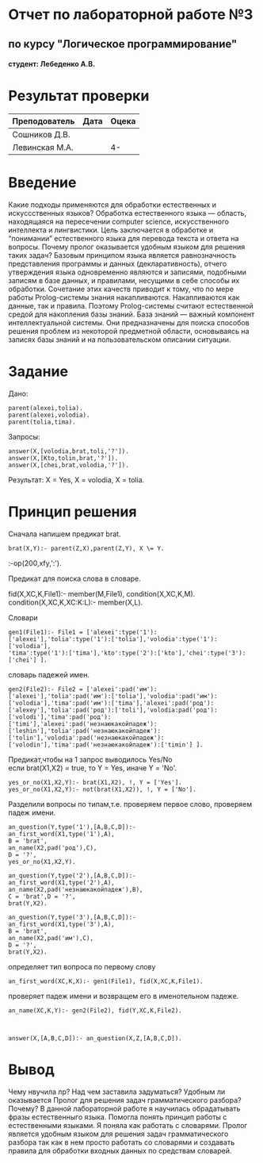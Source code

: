 # Отчет по лабораторной работе №3
## 
##  по курсу "Логическое программирование"
#### студент: Лебеденко А.В.
# Результат проверки
| Преподователь | Дата | Оцека |
| ------------- | ---- | ----- | 
| Сошников Д.В. |      |       |
| Левинская М.А.|      |   4-  |
# Введение
Какие подходы применяются для обработки естественных  и искуссственных языков?
Обработка естественного языка  — область, находящаяся на пересечении computer science, искусственного интеллекта и лингвистики. Цель заключается в обработке и “понимании” естественного языка для перевода текста и ответа на вопросы.
Почему пролог оказывается удобным языком для решения таких задач?
Базовым принципом языка является равнозначность представления
программы и данных (декларативность), отчего утверждения языка одновременно являются и записями, подобными записям в базе данных, и правилами, несущими в себе способы их обработки. Сочетание этих качеств
приводит к тому, что по мере работы Prolog-системы знания накапливаются. Накапливаются как данные, так и правила. Поэтому Prolog-системы
считают естественной средой для накопления базы знаний. База знаний —
важный компонент интеллектуальной системы. Они предназначены для
поиска способов решения проблем из некоторой предметной области, основываясь на записях базы знаний и на пользовательском описании ситуации.

# Задание 

 Дано:
 
    parent(alexei,tolia).
    parent(alexei,volodia).
    parent(tolia,tima).

Запросы:

    answer(X,[volodia,brat,toli,'?']).
    answer(X,[Kto,tolin,brat,'?']).
    answer(X,[chei,brat,volodia,'?']).
    
Результат:
X = Yes, X = volodia, X = tolia.

# Принцип решения

Cначала напишем предикат brat.

    brat(X,Y):- parent(Z,X),parent(Z,Y), X \= Y.

:-op(200,xfy,':').

Предикат для поиска слова в словаре.

fid(X,XC,K,File1):- member(M,File1), condition(X,XC,K,M).
condition(X,XC,K,XC:K:L):- member(X,L).

Словари 

    gen1(File1):- File1 = ['alexei':type('1'):['alexei'],'tolia':type('1'):['tolia'],'volodia':type('1'):['volodia'],
    'tima':type('1'):['tima'],'kto':type('2'):['kto'],'chei':type('3'):['chei'] ].
    
словарь падежей имен.
    
    gen2(File2):- File2 = ['alexei':pad('им'):['alexei'],'tolia':pad('им'):['tolia'],'volodia':pad('им'):['volodia'],'tima':pad('им'):['tima'],'alexei':pad('род'):['alexey'],'tolia':pad('род'):['toli'],'volodia:pad('род'):['volodi'],'tima':pad('род'):['timi'],'alexei':pad('незнаюкакойпадеж'):['leshin'],'tolia':pad('незнаюкакойпадеж'):['tolin'],'volodia':pad('незнаюкакойпадеж'):['volodin'],'tima':pad('незнаюкакойпадеж'):['timin'] ].

Предикат,чтобы на 1 запрос выводилось Yes/No  
если brat(X1,X2) = true, то Y = Yes, иначе Y = 'No'.

    yes_or_no(X1,X2,Y):- brat(X1,X2), !, Y = ['Yes'].
    yes_or_no(X1,X2,Y):- not(brat(X1,X2)), !, Y = ['No'].

Разделили вопросы по типам,т.е. проверяем первое слово, проверяем падеж имени.

    an_question(Y,type('1'),[A,B,C,D]):- 
    an_first_word(X1,type('1'),A),
    B = 'brat',
    an_name(X2,pad('род'),C),
    D = '?',
    yes_or_no(X1,X2,Y).
    
    an_question(Y,type('2'),[A,B,C,D]):- 
    an_first_word(X1,type('2'),A),
    an_name(X2,pad('незнаюкакойпадеж'),B),
    C = 'brat',D = '?',
    brat(Y,X2).
    
    an_question(Y,type('3'),[A,B,C,D]):- 
    an_first_word(X1,type('3'),A),
    B = 'brat',
    an_name(X2,pad('им'),C),
    D = '?',
    brat(Y,X2).

определяет тип вопроса по первому слову

    an_first_word(XC,K,X):- gen1(File1), fid(X,XC,K,File1).

проверяет падеж имени и возвращем его в именотельном падеже.
    
    an_name(XC,K,Y):- gen2(File2), fid(Y,XC,K,File2).



    answer(X,[A,B,C,D]):- an_question(X,Z,[A,B,C,D]).
    
# Вывод

Чему нвучила лр? Над чем заставила задуматься? Удобным ли оказывается Пролог для решения задач грамматического разбора?  Почему?
В данной лабораторной работе я научилась обрадатывать фразы естественныго языка. Помогла понять принцип работы с естественными языками. Я поняла как работать с словарями. Пролог является удобным языком для решения задач грамматического разбора так как в нем просто работать со словарями и создавать правила для обработки входных данных по средствам словарей.
